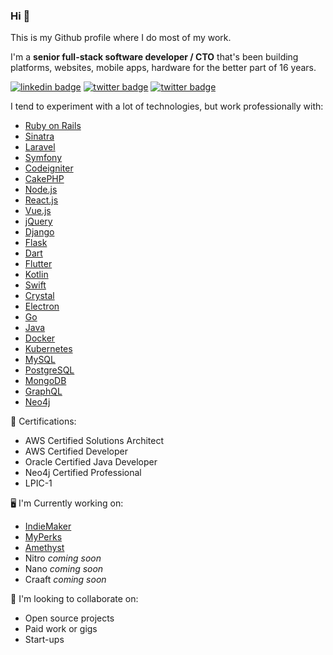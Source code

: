 ### Hi 👋

This is my Github profile where I do most of my work. 

I'm a **senior full-stack software developer / CTO** that's been building platforms, websites, mobile apps, hardware for the better part of 16 years.

[![linkedin badge](https://img.shields.io/badge/seannieuwoudt-30302f?style=flat&logo=linkedin)](https://www.linkedin.com/in/seannieuwoudt)
[![twitter badge](https://img.shields.io/badge/@302F33-30302f?style=flat&logo=twitter)](https://twitter.com/302F33)
[![twitter badge](https://img.shields.io/badge/seannieuwoudt-30302f?style=flat&logo=stackoverflow)](https://stackoverflow.com/users/482842/seannieuwoudt)

I tend to experiment with a lot of technologies, but work professionally with:

- [Ruby on Rails](https://rubyonrails.org/)
- [Sinatra](http://sinatrarb.com/)
- [Laravel](https://laravel.com/)
- [Symfony](https://symfony.com/)
- [Codeigniter](https://codeigniter.com/)
- [CakePHP](https://cakephp.org/)
- [Node.js](https://nodejs.org/en/)
- [React.js](React.js)
- [Vue.js](https://vuejs.org/)
- [jQuery](https://jquery.com/)
- [Django](https://www.djangoproject.com/)
- [Flask](https://palletsprojects.com/p/flask/)
- [Dart](https://dart.dev/)
- [Flutter](https://flutter.dev/)
- [Kotlin](https://kotlinlang.org/)
- [Swift](https://developer.apple.com/swift/)
- [Crystal](https://crystal-lang.org/)
- [Electron](https://www.electronjs.org/)
- [Go](https://golang.org/)
- [Java](https://java.com/en/download/)
- [Docker](https://www.docker.com/)
- [Kubernetes](https://kubernetes.io/)
- [MySQL](https://www.mysql.com/)
- [PostgreSQL](https://www.postgresql.org/)
- [MongoDB](https://www.mongodb.com/)
- [GraphQL](https://graphql.org/)
- [Neo4j](https://neo4j.com/)

🦠 Certifications: 

- AWS Certified Solutions Architect
- AWS Certified Developer 
- Oracle Certified Java Developer
- Neo4j Certified Professional
- LPIC-1

🖥 I'm Currently working on: 

- [IndieMaker](https://indiemaker.co)
- [MyPerks](https://myperks.co.za)
- [Amethyst](https://github.com/amethyst-framework)
- Nitro _coming soon_
- Nano _coming soon_
- Craaft _coming soon_

🤼 I'm looking to collaborate on: 

- Open source projects 
- Paid work or gigs
- Start-ups